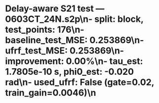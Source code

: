 # Delay-aware S21 test — 0603CT_24N.s2p\n- split: block, test_points: 176\n- baseline_test_MSE: 0.253869\n- ufrf_test_MSE: 0.253869\n- improvement: 0.00%\n- tau_est: 1.7805e-10 s, phi0_est: -0.020 rad\n- used_ufrf: False (gate=0.02, train_gain=0.0046)\n